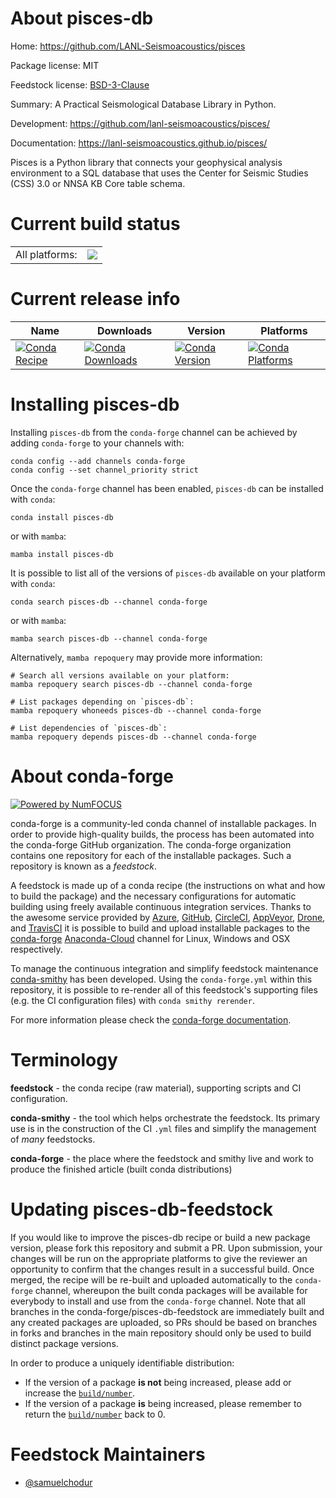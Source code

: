 About pisces-db
===============

Home: https://github.com/LANL-Seismoacoustics/pisces

Package license: MIT

Feedstock license: [BSD-3-Clause](https://github.com/conda-forge/pisces-db-feedstock/blob/main/LICENSE.txt)

Summary: A Practical Seismological Database Library in Python.

Development: https://github.com/lanl-seismoacoustics/pisces/

Documentation: https://lanl-seismoacoustics.github.io/pisces/

Pisces is a Python library that connects your geophysical analysis
environment to a SQL database that uses the Center for Seismic
Studies (CSS) 3.0 or NNSA KB Core table schema.


Current build status
====================


<table><tr><td>All platforms:</td>
    <td>
      <a href="https://dev.azure.com/conda-forge/feedstock-builds/_build/latest?definitionId=13642&branchName=main">
        <img src="https://dev.azure.com/conda-forge/feedstock-builds/_apis/build/status/pisces-db-feedstock?branchName=main">
      </a>
    </td>
  </tr>
</table>

Current release info
====================

| Name | Downloads | Version | Platforms |
| --- | --- | --- | --- |
| [![Conda Recipe](https://img.shields.io/badge/recipe-pisces--db-green.svg)](https://anaconda.org/conda-forge/pisces-db) | [![Conda Downloads](https://img.shields.io/conda/dn/conda-forge/pisces-db.svg)](https://anaconda.org/conda-forge/pisces-db) | [![Conda Version](https://img.shields.io/conda/vn/conda-forge/pisces-db.svg)](https://anaconda.org/conda-forge/pisces-db) | [![Conda Platforms](https://img.shields.io/conda/pn/conda-forge/pisces-db.svg)](https://anaconda.org/conda-forge/pisces-db) |

Installing pisces-db
====================

Installing `pisces-db` from the `conda-forge` channel can be achieved by adding `conda-forge` to your channels with:

```
conda config --add channels conda-forge
conda config --set channel_priority strict
```

Once the `conda-forge` channel has been enabled, `pisces-db` can be installed with `conda`:

```
conda install pisces-db
```

or with `mamba`:

```
mamba install pisces-db
```

It is possible to list all of the versions of `pisces-db` available on your platform with `conda`:

```
conda search pisces-db --channel conda-forge
```

or with `mamba`:

```
mamba search pisces-db --channel conda-forge
```

Alternatively, `mamba repoquery` may provide more information:

```
# Search all versions available on your platform:
mamba repoquery search pisces-db --channel conda-forge

# List packages depending on `pisces-db`:
mamba repoquery whoneeds pisces-db --channel conda-forge

# List dependencies of `pisces-db`:
mamba repoquery depends pisces-db --channel conda-forge
```


About conda-forge
=================

[![Powered by
NumFOCUS](https://img.shields.io/badge/powered%20by-NumFOCUS-orange.svg?style=flat&colorA=E1523D&colorB=007D8A)](https://numfocus.org)

conda-forge is a community-led conda channel of installable packages.
In order to provide high-quality builds, the process has been automated into the
conda-forge GitHub organization. The conda-forge organization contains one repository
for each of the installable packages. Such a repository is known as a *feedstock*.

A feedstock is made up of a conda recipe (the instructions on what and how to build
the package) and the necessary configurations for automatic building using freely
available continuous integration services. Thanks to the awesome service provided by
[Azure](https://azure.microsoft.com/en-us/services/devops/), [GitHub](https://github.com/),
[CircleCI](https://circleci.com/), [AppVeyor](https://www.appveyor.com/),
[Drone](https://cloud.drone.io/welcome), and [TravisCI](https://travis-ci.com/)
it is possible to build and upload installable packages to the
[conda-forge](https://anaconda.org/conda-forge) [Anaconda-Cloud](https://anaconda.org/)
channel for Linux, Windows and OSX respectively.

To manage the continuous integration and simplify feedstock maintenance
[conda-smithy](https://github.com/conda-forge/conda-smithy) has been developed.
Using the ``conda-forge.yml`` within this repository, it is possible to re-render all of
this feedstock's supporting files (e.g. the CI configuration files) with ``conda smithy rerender``.

For more information please check the [conda-forge documentation](https://conda-forge.org/docs/).

Terminology
===========

**feedstock** - the conda recipe (raw material), supporting scripts and CI configuration.

**conda-smithy** - the tool which helps orchestrate the feedstock.
                   Its primary use is in the construction of the CI ``.yml`` files
                   and simplify the management of *many* feedstocks.

**conda-forge** - the place where the feedstock and smithy live and work to
                  produce the finished article (built conda distributions)


Updating pisces-db-feedstock
============================

If you would like to improve the pisces-db recipe or build a new
package version, please fork this repository and submit a PR. Upon submission,
your changes will be run on the appropriate platforms to give the reviewer an
opportunity to confirm that the changes result in a successful build. Once
merged, the recipe will be re-built and uploaded automatically to the
`conda-forge` channel, whereupon the built conda packages will be available for
everybody to install and use from the `conda-forge` channel.
Note that all branches in the conda-forge/pisces-db-feedstock are
immediately built and any created packages are uploaded, so PRs should be based
on branches in forks and branches in the main repository should only be used to
build distinct package versions.

In order to produce a uniquely identifiable distribution:
 * If the version of a package **is not** being increased, please add or increase
   the [``build/number``](https://docs.conda.io/projects/conda-build/en/latest/resources/define-metadata.html#build-number-and-string).
 * If the version of a package **is** being increased, please remember to return
   the [``build/number``](https://docs.conda.io/projects/conda-build/en/latest/resources/define-metadata.html#build-number-and-string)
   back to 0.

Feedstock Maintainers
=====================

* [@samuelchodur](https://github.com/samuelchodur/)

